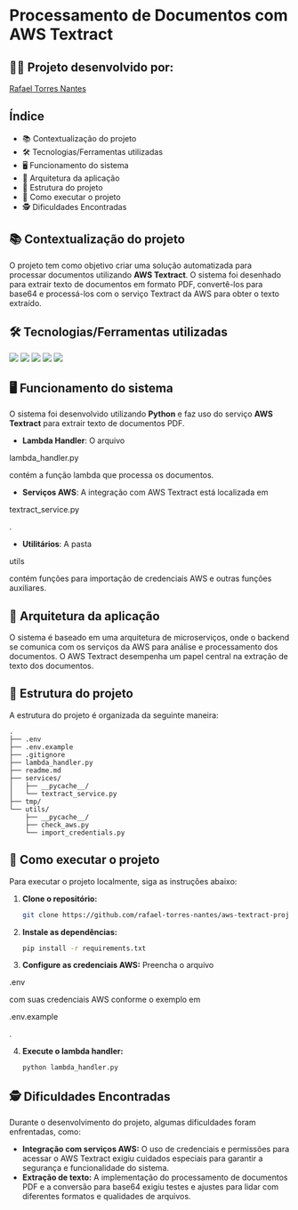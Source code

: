 # Processamento de Documentos com AWS Textract

## 👨‍💻 Projeto desenvolvido por:
[Rafael Torres Nantes](https://github.com/rafael-torres-nantes)

## Índice

* 📚 Contextualização do projeto
* 🛠️ Tecnologias/Ferramentas utilizadas
* 🖥️ Funcionamento do sistema
* 🔀 Arquitetura da aplicação
* 📁 Estrutura do projeto
* 📌 Como executar o projeto
* 🕵️ Dificuldades Encontradas

## 📚 Contextualização do projeto

O projeto tem como objetivo criar uma solução automatizada para processar documentos utilizando **AWS Textract**. O sistema foi desenhado para extrair texto de documentos em formato PDF, convertê-los para base64 e processá-los com o serviço Textract da AWS para obter o texto extraído.

## 🛠️ Tecnologias/Ferramentas utilizadas

[<img src="https://img.shields.io/badge/Python-3776AB?logo=python&logoColor=white">](https://www.python.org/)
[<img src="https://img.shields.io/badge/Visual_Studio_Code-007ACC?logo=visual-studio-code&logoColor=white">](https://code.visualstudio.com/)
[<img src="https://img.shields.io/badge/AWS-Textract-FF9900?logo=amazonaws&logoColor=white">](https://aws.amazon.com/textract/)
[<img src="https://img.shields.io/badge/Boto3-0073BB?logo=amazonaws&logoColor=white">](https://boto3.amazonaws.com/v1/documentation/api/latest/index.html)
[<img src="https://img.shields.io/badge/Dotenv-004400?logo=python&logoColor=white">](https://pypi.org/project/python-dotenv/)

## 🖥️ Funcionamento do sistema

O sistema foi desenvolvido utilizando **Python** e faz uso do serviço **AWS Textract** para extrair texto de documentos PDF.

* **Lambda Handler**: O arquivo 

lambda_handler.py

 contém a função lambda que processa os documentos.
* **Serviços AWS**: A integração com AWS Textract está localizada em 

textract_service.py

.
* **Utilitários**: A pasta 

utils

 contém funções para importação de credenciais AWS e outras funções auxiliares.

## 🔀 Arquitetura da aplicação

O sistema é baseado em uma arquitetura de microserviços, onde o backend se comunica com os serviços da AWS para análise e processamento dos documentos. O AWS Textract desempenha um papel central na extração de texto dos documentos.

## 📁 Estrutura do projeto

A estrutura do projeto é organizada da seguinte maneira:

```
.
├── .env
├── .env.example
├── .gitignore
├── lambda_handler.py
├── readme.md
├── services/
│   ├── __pycache__/
│   └── textract_service.py
├── tmp/
└── utils/
    ├── __pycache__/
    ├── check_aws.py
    └── import_credentials.py
```

## 📌 Como executar o projeto

Para executar o projeto localmente, siga as instruções abaixo:

1. **Clone o repositório:**
   ```bash
   git clone https://github.com/rafael-torres-nantes/aws-textract-project.git
   ```

2. **Instale as dependências:**
   ```bash
   pip install -r requirements.txt
   ```

3. **Configure as credenciais AWS:**
   Preencha o arquivo 

.env

 com suas credenciais AWS conforme o exemplo em 

.env.example

.

4. **Execute o lambda handler:**
   ```bash
   python lambda_handler.py
   ```

## 🕵️ Dificuldades Encontradas

Durante o desenvolvimento do projeto, algumas dificuldades foram enfrentadas, como:

- **Integração com serviços AWS:** O uso de credenciais e permissões para acessar o AWS Textract exigiu cuidados especiais para garantir a segurança e funcionalidade do sistema.
- **Extração de texto:** A implementação do processamento de documentos PDF e a conversão para base64 exigiu testes e ajustes para lidar com diferentes formatos e qualidades de arquivos.